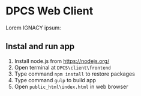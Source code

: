 # DPCS Web Client

Lorem IGNACY ipsum:

## Instal and run app

 1. Install node.js from https://nodejs.org/
 2. Open terminal at `DPCS\client\frontend`
 3. Type command `npm install` to restore packages
 4. Type command `gulp` to build app
 5. Open `public_html\index.html` in web browser
